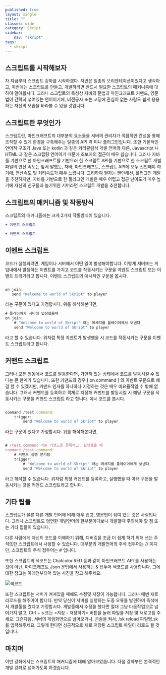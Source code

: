 ```yaml
---
published: true
layout: single
title: ""
classes: wide
category: Skript
sidebar:
    nav: "skript" 
tags: 
  - skript
---
```


## 스크립트를 시작해보자

자 지금부터 스크립트 강좌를 시작하겠다. 저번은 일종의 오리엔테이션이었다고 생각하고, 이번에는 스크립트를 만들고, 개발하려면 반드시 필요한 스크립트의 매커니즘에 대하여 알아봅시다. 그러나 스크립트의 특성상 자바의 문법과 마인크래프트 커맨드, 영문법이 간략히 섞여있는 언어이기에, 비전공자 또는 코딩에 관심이 없는 사람도 쉽게 응용하는 자신의 모습을 바라볼 수 있을 것입니다.




## 스크립트란 무엇인가

스크립트란, 마인크래프트의 대부분의 요소들을 서버의 관리자가 직접적인 간섭을 통해 조작할 수 있게 환경을 구축해주는 일종의 API 격 미니 플러그인입니다. 또한 기본적인 언어적 구조가 Java 또는 kotlin 과 같은 커리큘럼식 개발 언어와 다른, Javascript 나 HTML 과 같은 스크립팅 언어이기 때문에 초보자의 접근이 매우 쉽습니다. 그러나 자바를 기반으로 한 마인크래프트를 기반으러 한 스크립트 API를 기반으로 한 스크립트 개별 파일의 연산 속도는 앞서 말했듯, 자바, 마인크래프트, 스크립트 API에 모두 선언해야 하기에, 연산속도 및 처리속도가 매우 느립니다. 그리하여 필자는 왠만해선, 플러그인 개발을 추천하지만, 자바를 기반으로 한 플러그인 개발은 매우 어렵고 접근 난이도가 매우 높기에 자신의 친구들과 놀기위한 서버라면 스크립트 개발을 추천합니다.



## 스크립트의 매커니즘 및 작동방식

스크립트의 매커니즘에는 크게 2가지 작동방식이 있습니다.
  
 ~~~diff
 + 이벤트 스크립트
 
 + 커맨드 스크립트
 ~~~
 
 
 
## 이벤트 스크립트

 코드가 실행되려면, 게임이나 서버에서 어떤 일이 발생해야합니다. 이렇게 서버또는 게임내에서 발생하는 이벤트를 가지고 코드를 작동시키는 구문을 이벤트 스크립트 또는 이벤트 트리거라고 합니다. 이벤트 스크립트의 예시적인 구문을 봅시다.
 
 ~~~js
 
 on join:
    send "Welcome to world of Skript" to player
 ~~~

라는 구문이 있다고 가정합시다. 위를 해석해본다면,

~~~js
# 플레이어가 서버에 입장헸을때
on join:
    # "Welcome to world of Skript" 라는 메세지를 플레이어에서 보낸다
    send "Welcome to world of Skript" to player
~~~

라고 할 수 있습니다. 위처럼 특정 이벤트가 발생했을 시 코드를 작동시키는 구문을 이벤트 스크립트라고 합니다.



## 커맨드 스크립트

그러나 모든 행동에서 코드를 발동한다면, 가만히 있는 상태에서 코드를 발동시킬 수 없다는 큰 한계가 있습니다. 또한 커맨드의 경우 [ on command ] 의 이벤트 구문으로 해결 할 수 있겠지만, 커맨드 인자를 하나하나 지정하는 것은 매우 비요율적일 수 밖에 없습니다. 그래서 커맨드를 등록하고 객체로 지정해 커맨드를 발동시킬 시 해딩 구문을 작동시키는 구문을 커맨드 스크립트 라고 합니다. 예시 코드를 봅시다.

~~~js

command /test.command:
    trigger:
        send "Welcome to world of Skript" to player
~~~
라는 구문이 있다고 가정합시다. 위를 해석해본다면,

~~~js

# /test.command 라는 커맨드를 등록하고, 실핼했을 때
command /test.command:
    # 커맨드 실행 분기점
    trigger:
        # "Welcome to world of Skript" 라는 메세지를 플레이어에게 보낸다.
        send "Welcome to world of Skript" to player
~~~
라고 해석할 수 있습니다. 위처럼 특정 커맨드를 등록하고, 실행했을 때 아래 구문을 발동시키는 것을 커맨드 스크립트라고 합니다.

## 기타 팁들

스크립트가 물론 다른 개발 언어에 비해 매우 쉽고, 영문법이 섞여 있는 것은 사실입니다. 그러나 스크립트도 엄연한 개발언어의 한부분이다보니 개발할때 주의해야 할 점 또는 기타 팁들이 있습니다.


다른 사람에게 자신의 코드를 이해하기 위해, 디버깅을 조금 더 쉽게 하기 위해 쓰는 주석또한 스크립트에서 사용할 수 있습니다. 대부분의 개발언어의 주석 접두어는 // 이지만, 스크립트의 주석 접두어는 # 입니다.

또한 스크립트의 색코드는 Chatcolor.RED 등과 같이 마인크래프트 API 를 사용하는 것이 아닌, 마이크래프트 Json 문법에서 사용하는 & 접두어 색코드를 사용합니다. 그에대한 참고는 아래첨부되어 있는 사진을 참고 해주세요.

![색코드](https://blog.kakaocdn.net/dn/cpHVPO/btqGUdFL5rz/RkkI65NDxR5d1L61KEx8t0/img.jpg)

또한 스크립트는 서버가 켜져있을 때에도 수정및 저장이 가능합니다. 그러나 매번 새로 리로드를 해주어야 합니다. 만약 당신이 서버를 실행하는 도중 오류를 발견하여 즉석에서 개발툴을 켰다고 가정합시다. 개발툴에서 수정을 했다면 절대 그냥 다음작업으로 넘어가지 말고, Ctrl + s 또는 <저장 - 저장하기> 버튼을 눌러 파일을 저장 및 새로고침 주세요. 그런다음, 서버의 게임화면으로 넘어오거나, 콘솔을 켜서, /sk reload 파일명.sk 를 입력해주세요. 그렇게 한다면 성공적으로 새로 저장된 스크립트 파일이 리로드 될 것입니다.



## 마치며

이번 강좌에서는 스크립트의 매커니즘에 대해 알아보았습니다. 다음 강좌부턴 본격적인 개발 강좌로 넘어가도록 하겠습니다.
